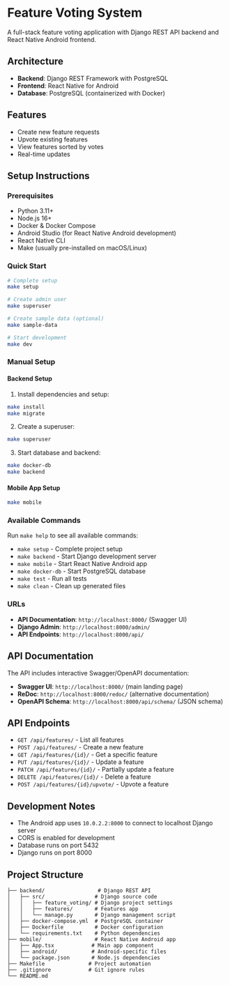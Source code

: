 # Feature Voting System

A full-stack feature voting application with Django REST API backend and React Native Android frontend.

## Architecture

- **Backend**: Django REST Framework with PostgreSQL
- **Frontend**: React Native for Android
- **Database**: PostgreSQL (containerized with Docker)

## Features

- Create new feature requests
- Upvote existing features
- View features sorted by votes
- Real-time updates

## Setup Instructions

### Prerequisites

- Python 3.11+
- Node.js 16+
- Docker & Docker Compose
- Android Studio (for React Native Android development)
- React Native CLI
- Make (usually pre-installed on macOS/Linux)

### Quick Start

```bash
# Complete setup
make setup

# Create admin user
make superuser

# Create sample data (optional)
make sample-data

# Start development
make dev
```

### Manual Setup

#### Backend Setup

1. Install dependencies and setup:

```bash
make install
make migrate
```

2. Create a superuser:

```bash
make superuser
```

3. Start database and backend:

```bash
make docker-db
make backend
```

#### Mobile App Setup

```bash
make mobile
```

### Available Commands

Run `make help` to see all available commands:

- `make setup` - Complete project setup
- `make backend` - Start Django development server
- `make mobile` - Start React Native Android app
- `make docker-db` - Start PostgreSQL database
- `make test` - Run all tests
- `make clean` - Clean up generated files

### URLs

- **API Documentation**: `http://localhost:8000/` (Swagger UI)
- **Django Admin**: `http://localhost:8000/admin/`
- **API Endpoints**: `http://localhost:8000/api/`

## API Documentation

The API includes interactive Swagger/OpenAPI documentation:

- **Swagger UI**: `http://localhost:8000/` (main landing page)
- **ReDoc**: `http://localhost:8000/redoc/` (alternative documentation)
- **OpenAPI Schema**: `http://localhost:8000/api/schema/` (JSON schema)

## API Endpoints

- `GET /api/features/` - List all features
- `POST /api/features/` - Create a new feature
- `GET /api/features/{id}/` - Get a specific feature
- `PUT /api/features/{id}/` - Update a feature
- `PATCH /api/features/{id}/` - Partially update a feature
- `DELETE /api/features/{id}/` - Delete a feature
- `POST /api/features/{id}/upvote/` - Upvote a feature

## Development Notes

- The Android app uses `10.0.2.2:8000` to connect to localhost Django server
- CORS is enabled for development
- Database runs on port 5432
- Django runs on port 8000

## Project Structure

```
├── backend/                 # Django REST API
│   ├── src/                # Django source code
│   │   ├── feature_voting/ # Django project settings
│   │   ├── features/       # Features app
│   │   └── manage.py       # Django management script
│   ├── docker-compose.yml  # PostgreSQL container
│   ├── Dockerfile          # Docker configuration
│   └── requirements.txt    # Python dependencies
├── mobile/                 # React Native Android app
│   ├── App.tsx            # Main app component
│   ├── android/           # Android-specific files
│   └── package.json       # Node.js dependencies
├── Makefile              # Project automation
├── .gitignore            # Git ignore rules
└── README.md
```

